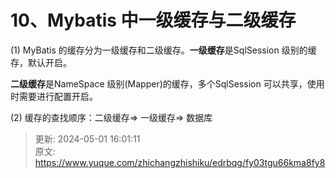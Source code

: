 # 10、Mybatis 中一级缓存与二级缓存

(1) MyBatis 的缓存分为一级缓存和二级缓存。**一级缓存**是SqlSession 级别的缓存，默认开启。

**二级缓存**是NameSpace 级别(Mapper)的缓存，多个SqlSession 可以共享，使用时需要进行配置开启。



(2) 缓存的查找顺序：二级缓存=> 一级缓存=> 数据库



> 更新: 2024-05-01 16:01:11  
> 原文: <https://www.yuque.com/zhichangzhishiku/edrbqg/fy03tgu66kma8fy8>